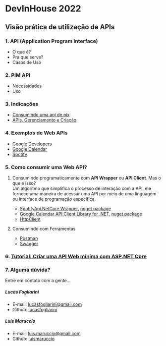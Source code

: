 # DevInHouse 2022

## Visão prática de utilização de APIs

### 1. API (Application Program Interface)
 - O que é?
 - Pra que serve?
 - Casos de Uso
    
### 2. PIM API
 - Necessidades
 - Uso
    
### 3. Indicações
 - [Consumindo uma api de pix](https://hipsters.tech/consumindo-uma-api-de-pix-hipsters-deep-dive-002/)
 - [APIs, Gerenciamento e Criação](https://hipsters.tech/apis-gerenciamento-e-criacao-hipsters-57/)

### 4. Exemplos de Web APIs
   - [Google Developers](https://developers.google.com/products/develop)
   - [Google Calendar](https://developers.google.com/calendar/api/v3/reference/events/insert?apix=true&apix_params=%7B%22calendarId%22%3A%22lucas.fogliarini%40way2.com.br%22%2C%22resource%22%3A%7B%22end%22%3A%7B%22date%22%3A%222022-03-24%22%7D%2C%22start%22%3A%7B%22date%22%3A%222022-03-24%22%7D%2C%22summary%22%3A%22DevInHouse%20%C3%A9%20top!%22%7D%7D#try-it)
   - [Spotify](https://developer.spotify.com/console/get-search-item/?q=Ramble%20On&type=track)

### 5. Como consumir uma Web API?
  
  1. Consumindo programaticamente com **API Wrapper** ou **API Client**. Mas o que é isso?  
     Um algoritmo que simplifica o processo de interação com a API, ele fornece uma maneira de acessar uma API por meio de uma linguagem ou interface de programação específica.
      - [SpotifyApi.NetCore Wrapper](https://github.com/Ringobot/SpotifyApi.NetCore), [nuget package](https://www.nuget.org/packages/SpotifyApi.NetCore/)
      - [Google Calendar API Client Library for .NET](https://developers.google.com/api-client-library/dotnet/apis/calendar/v3), [nuget package](https://www.nuget.org/packages/Google.Apis.Calendar.v3)
      - [HttpClient](https://docs.microsoft.com/pt-br/dotnet/api/system.net.http.httpclient?view=net-6.0#examples)

  2. Consumindo com Ferramentas 
      - [Postman](https://www.postman.com/)
      - [Swagger](https://swagger.io/)

### 6. [Tutorial: Criar uma API Web mínima com ASP.NET Core](https://docs.microsoft.com/pt-br/aspnet/core/tutorials/min-web-api?view=aspnetcore-6.0&tabs=visual-studio)

### 7. Alguma dúvida?
Entre em contato com a gente...  
##### Lucas Fogliarini
 - E-mail: lucasfogliarini@gmail.com 
 - Github: [lucasfogliarini](https://github.com/lucasfogliarini)  

##### Luis Maruccio
 - E-mail: luis.maruccio@gmail.com 
 - Github: [luismaruccio](https://github.com/luismaruccio)   
